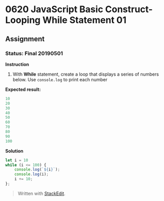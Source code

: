 # 0620 JavaScript Basic Construct- Looping While Statement 01
## Assignment
### Status: Final 20190501

**Instruction**
 1. With **While** statement, create a loop that displays a series of numbers below. Use `console.log` to print each number

**Expected result:**
```JavaScript
10
20
30
40
50
60
70
80
90
100
```

**Solution**
```JavaScript
let i = 10
while (i <= 100) {
	console.log(`${i}`);
	console.log(i);
	i += 10;
};
```

> Written with [StackEdit](https://stackedit.io/).